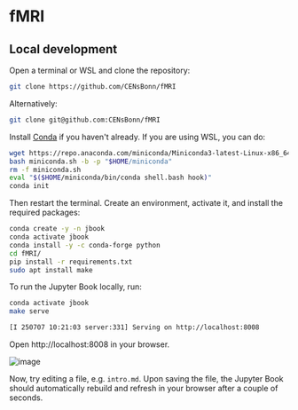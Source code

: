 # fMRI

## Local development

Open a terminal or WSL and clone the repository:
```bash
git clone https://github.com/CENsBonn/fMRI
```
Alternatively:
```bash
git clone git@github.com:CENsBonn/fMRI
```

Install [Conda](https://conda-forge.org/download/)
if you haven't already.
If you are using WSL, you can do:

```bash
wget https://repo.anaconda.com/miniconda/Miniconda3-latest-Linux-x86_64.sh -O miniconda.sh
bash miniconda.sh -b -p "$HOME/miniconda"
rm -f miniconda.sh
eval "$($HOME/miniconda/bin/conda shell.bash hook)"
conda init
```
Then restart the terminal.
Create an environment, activate it, and install the required packages:

```bash
conda create -y -n jbook
conda activate jbook
conda install -y -c conda-forge python
cd fMRI/
pip install -r requirements.txt 
sudo apt install make
```

To run the Jupyter Book locally, run:

```bash
conda activate jbook
make serve

[I 250707 10:21:03 server:331] Serving on http://localhost:8008
```

Open http://localhost:8008 in your browser.

![image](https://github.com/user-attachments/assets/1973f3de-939a-4d63-a295-4a8820ae173b)

Now, try editing a file, e.g. `intro.md`.
Upon saving the file, the Jupyter
Book should automatically rebuild and refresh in your browser
after a couple of seconds.
